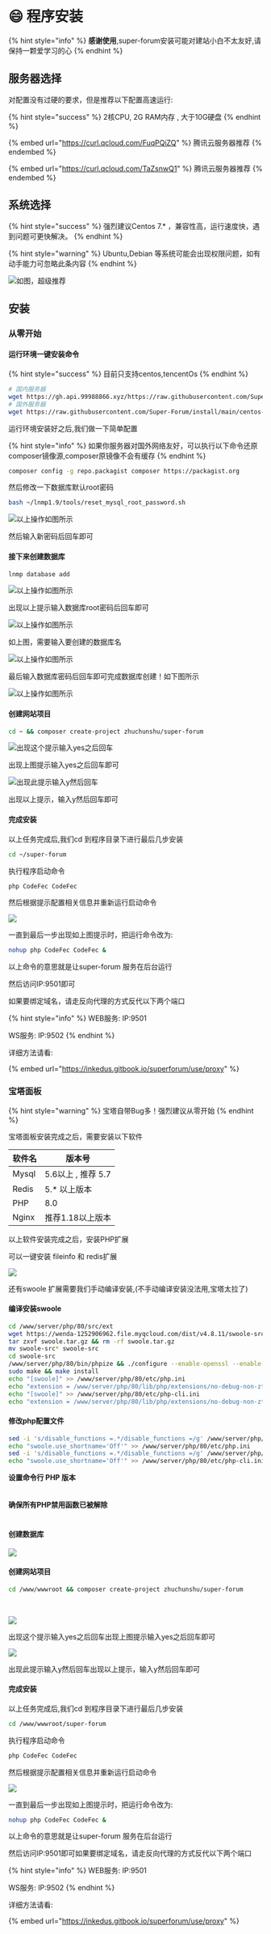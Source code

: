 # 😄 程序安装

{% hint style="info" %}
**感谢使用**,super-forum安装可能对建站小白不太友好,请保持一颗爱学习的心
{% endhint %}

## 服务器选择

对配置没有过硬的要求，但是推荐以下配置高速运行:

{% hint style="success" %}
2核CPU, 2G RAM内存 , 大于10G硬盘
{% endhint %}

{% embed url="https://curl.qcloud.com/FuqPQiZQ" %}
腾讯云服务器推荐
{% endembed %}

{% embed url="https://curl.qcloud.com/TaZsnwQ1" %}
腾讯云服务器推荐
{% endembed %}

## 系统选择

{% hint style="success" %}
强烈建议Centos 7.\* ，兼容性高，运行速度快，遇到问题可更快解决。
{% endhint %}

{% hint style="warning" %}
Ubuntu,Debian 等系统可能会出现权限问题，如有动手能力可忽略此条内容
{% endhint %}

![如图，超级推荐](../.gitbook/assets/QQ20220820-143700.png)

## 安装

### 从零开始

#### 运行环境一键安装命令

{% hint style="success" %}
目前只支持centos,tencentOs
{% endhint %}

```bash
# 国内服务器
wget https://gh.api.99988866.xyz/https://raw.githubusercontent.com/Super-Forum/install/main/centos-install.sh && bash centos-install.sh
# 国外服务器
wget https://raw.githubusercontent.com/Super-Forum/install/main/centos-install.sh && bash centos.install.sh
```

运行环境安装好之后,我们做一下简单配置

{% hint style="info" %}
如果你服务器对国外网络友好，可以执行以下命令还原composer镜像源,composer原镜像不会有缓存
{% endhint %}

```bash
composer config -g repo.packagist composer https://packagist.org
```

然后修改一下数据库默认root密码

```bash
bash ~/lnmp1.9/tools/reset_mysql_root_password.sh
```

![以上操作如图所示](../.gitbook/assets/QQ20220820-233444.png)

然后输入新密码后回车即可

#### 接下来创建数据库

```bash
lnmp database add
```

![以上操作如图所示](<../.gitbook/assets/image (16).png>)

出现以上提示输入数据库root密码后回车即可

![以上操作如图所示](<../.gitbook/assets/image (13).png>)

如上图，需要输入要创建的数据库名

![以上操作如图所示](<../.gitbook/assets/image (1).png>)

最后输入数据库密码后回车即可完成数据库创建！如下图所示

![以上操作如图所示](<../.gitbook/assets/image (6).png>)

#### 创建网站项目

```bash
cd ~ && composer create-project zhuchunshu/super-forum
```

![出现这个提示输入yes之后回车](<../.gitbook/assets/image (21).png>)

出现上图提示输入yes之后回车即可

![出现此提示输入y然后回车](<../.gitbook/assets/image (10) (1).png>)

出现以上提示，输入y然后回车即可

#### 完成安装

以上任务完成后,我们cd 到程序目录下进行最后几步安装

```bash
cd ~/super-forum
```

执行程序启动命令

```bash
php CodeFec CodeFec
```

然后根据提示配置相关信息并重新运行启动命令

![](<../.gitbook/assets/image (14).png>)

一直到最后一步出现如上图提示时，把运行命令改为:

```bash
nohup php CodeFec CodeFec &
```

以上命令的意思就是让super-forum 服务在后台运行

然后访问IP:9501即可

如果要绑定域名，请走反向代理的方式反代以下两个端口

{% hint style="info" %}
WEB服务: IP:9501

WS服务: IP:9502
{% endhint %}

详细方法请看:&#x20;

{% embed url="https://inkedus.gitbook.io/superforum/use/proxy" %}

### 宝塔面板

{% hint style="warning" %}
宝塔自带Bug多！强烈建议从零开始
{% endhint %}

宝塔面板安装完成之后，需要安装以下软件

| 软件名   | 版本号            |
| ----- | -------------- |
| Mysql | 5.6以上 , 推荐 5.7 |
| Redis | 5.\* 以上版本      |
| PHP   | 8.0            |
| Nginx | 推荐1.18以上版本     |

以上软件安装完成之后，安装PHP扩展

可以一键安装 fileinfo 和 redis扩展

![](<../.gitbook/assets/image (18).png>)

还有swoole 扩展需要我们手动编译安装,(不手动编译安装没法用,宝塔太拉了)

#### 编译安装swoole&#x20;

```bash
cd /www/server/php/80/src/ext
wget https://wenda-1252906962.file.myqcloud.com/dist/v4.8.11/swoole-src-4.8.11.tar.gz -O swoole.tar.gz
tar zxvf swoole.tar.gz && rm -rf swoole.tar.gz
mv swoole-src* swoole-src
cd swoole-src
/www/server/php/80/bin/phpize && ./configure --enable-openssl --enable-http2 --with-php-config=/www/server/php/80/bin/php-config
sudo make && make install
echo "[swoole]" >> /www/server/php/80/etc/php.ini
echo "extension = /www/server/php/80/lib/php/extensions/no-debug-non-zts-20200930/swoole.so" >> /www/server/php/80/etc/php.ini
echo "[swoole]" >> /www/server/php/80/etc/php-cli.ini
echo "extension = /www/server/php/80/lib/php/extensions/no-debug-non-zts-20200930/swoole.so" >> /www/server/php/80/etc/php-cli.ini
```

#### 修改php配置文件

```bash
sed -i 's/disable_functions =.*/disable_functions =/g' /www/server/php/80/etc/php.ini
echo "swoole.use_shortname='Off'" >> /www/server/php/80/etc/php.ini
sed -i 's/disable_functions =.*/disable_functions =/g' /www/server/php/80/etc/php-cli.ini
echo "swoole.use_shortname='Off'" >> /www/server/php/80/etc/php-cli.ini
```

**设置命令行 PHP 版本**

<figure><img src="../.gitbook/assets/image (5).png" alt=""><figcaption></figcaption></figure>

#### 确保所有PHP禁用函数已被解除

<figure><img src="../.gitbook/assets/image (10).png" alt=""><figcaption></figcaption></figure>

#### 创建数据库

![](<../.gitbook/assets/image (8).png>)

#### 创建网站项目

```bash
cd /www/wwwroot && composer create-project zhuchunshu/super-forum
```

​

![](https://files.gitbook.com/v0/b/gitbook-x-prod.appspot.com/o/spaces%2FZKy8FzKl30hNjsIeSK6p%2Fuploads%2FvOlamBWvNVCaD7k7hmQh%2Fimage.png?alt=media\&token=17f8b4e5-d6b5-42d5-a75a-2508c8ff40a8)

出现这个提示输入yes之后回车出现上图提示输入yes之后回车即可​

![](https://files.gitbook.com/v0/b/gitbook-x-prod.appspot.com/o/spaces%2FZKy8FzKl30hNjsIeSK6p%2Fuploads%2FVTdLPeLHIwxKIXV9NWxr%2Fimage.png?alt=media\&token=7a9bdb16-90ec-42e7-8e8e-5d684679e783)

出现此提示输入y然后回车出现以上提示，输入y然后回车即可

#### 完成安装 <a href="#wan-cheng-an-zhuang" id="wan-cheng-an-zhuang"></a>

以上任务完成后,我们cd 到程序目录下进行最后几步安装

```bash
cd /www/wwwroot/super-forum
```

执行程序启动命令

```bash
php CodeFec CodeFec
```

然后根据提示配置相关信息并重新运行启动命令

![](https://files.gitbook.com/v0/b/gitbook-x-prod.appspot.com/o/spaces%2FZKy8FzKl30hNjsIeSK6p%2Fuploads%2F4tBCuk4mOZ1bXx487cwg%2Fimage.png?alt=media\&token=5ec4019a-88a8-4f0f-b9a4-7dec272aa8cd)

​一直到最后一步出现如上图提示时，把运行命令改为:

```bash
nohup php CodeFec CodeFec &
```

以上命令的意思就是让super-forum 服务在后台运行

然后访问IP:9501即可如果要绑定域名，请走反向代理的方式反代以下两个端口

{% hint style="info" %}
WEB服务: IP:9501

WS服务: IP:9502
{% endhint %}

详细方法请看:

{% embed url="https://inkedus.gitbook.io/superforum/use/proxy" %}
